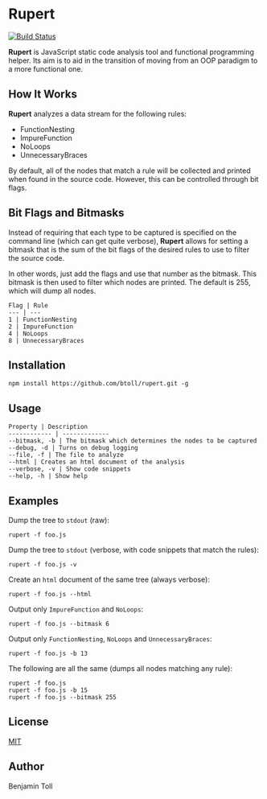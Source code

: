 # Rupert

[![Build Status](https://travis-ci.org/btoll/rupert.svg?branch=master)](https://travis-ci.org/btoll/rupert)

**Rupert** is JavaScript static code analysis tool and functional programming helper. Its aim is to aid in the transition of moving from an OOP paradigm to a more functional one.

## How It Works

**Rupert** analyzes a data stream for the following rules:
- FunctionNesting
- ImpureFunction
- NoLoops
- UnnecessaryBraces

By default, all of the nodes that match a rule will be collected and printed when found in the source code. However, this can be controlled through bit flags.

## Bit Flags and Bitmasks

Instead of requiring that each type to be captured is specified on the command line (which can get quite verbose), **Rupert** allows for setting a bitmask that is the sum of the bit flags of the desired rules to use to filter the source code.

In other words, just add the flags and use that number as the bitmask. This bitmask is then used to filter which nodes are printed. The default is 255, which will dump all nodes.

    Flag | Rule
    --- | ---
    1 | FunctionNesting
    2 | ImpureFunction
    4 | NoLoops
    8 | UnnecessaryBraces

## Installation

`npm install https://github.com/btoll/rupert.git -g`

## Usage

    Property | Description
    ------------ | -------------
    --bitmask, -b | The bitmask which determines the nodes to be captured
    --debug, -d | Turns on debug logging
    --file, -f | The file to analyze
    --html | Creates an html document of the analysis
    --verbose, -v | Show code snippets
    --help, -h | Show help

## Examples

Dump the tree to `stdout` (raw):

    rupert -f foo.js

Dump the tree to `stdout` (verbose, with code snippets that match the rules):

    rupert -f foo.js -v

Create an `html` document of the same tree (always verbose):

    rupert -f foo.js --html

Output only `ImpureFunction` and `NoLoops`:

    rupert -f foo.js --bitmask 6

Output only `FunctionNesting`, `NoLoops` and `UnnecessaryBraces`:

    rupert -f foo.js -b 13

The following are all the same (dumps all nodes matching any rule):

    rupert -f foo.js
    rupert -f foo.js -b 15
    rupert -f foo.js --bitmask 255

## License

[MIT](LICENSE)

## Author

Benjamin Toll

[Esprima]: http://esprima.org/

